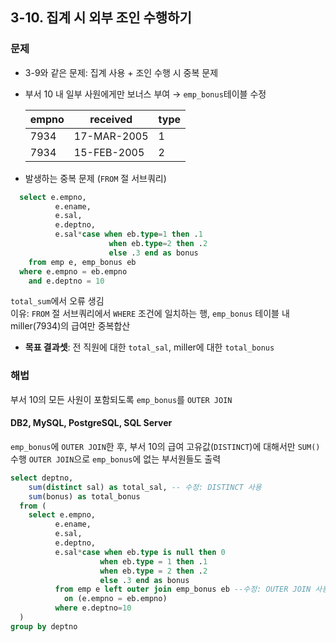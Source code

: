 ## 3-10. 집계 시 외부 조인 수행하기

### 문제
- 3-9와 같은 문제: 집계 사용 + 조인 수행 시 중복 문제
- 부서 10 내 일부 사원에게만 보너스 부여 → `emp_bonus`테이블 수정

    |empno|received|type|
    |-----|--------|----|
    |7934|17-MAR-2005|1|
    |7934|15-FEB-2005|2|

- 발생하는 중복 문제 (`FROM` 절 서브쿼리)
```sqL
  select e.empno,
          e.ename,
          e.sal,
          e.deptno,
          e.sal*case when eb.type=1 then .1
                      when eb.type=2 then .2
                      else .3 end as bonus
    from emp e, emp_bonus eb
  where e.empno = eb.empno
    and e.deptno = 10
```
`total_sum`에서 오류 생김  
이유: `FROM` 절 서브쿼리에서 `WHERE` 조건에 일치하는 행, `emp_bonus` 테이블 내 miller(7934)의 급여만 중복합산 

- **목표 결과셋**: 전 직원에 대한 `total_sal`, miller에 대한 `total_bonus`

### 해법
부서 10의 모든 사원이 포함되도록 `emp_bonus`를 `OUTER JOIN`

#### DB2, MySQL, PostgreSQL, SQL Server
`emp_bonus`에 `OUTER JOIN`한 후, 부서 10의 급여 고유값(`DISTINCT`)에 대해서만 `SUM()`수행
`OUTER JOIN`으로 `emp_bonus`에 없는 부서원들도 출력
```sql
select deptno,
    sum(distinct sal) as total_sal, -- 수정: DISTINCT 사용
    sum(bonus) as total_bonus
  from (
    select e.empno,
          e.ename,
          e.sal,
          e.deptno,
          e.sal*case when eb.type is null then 0
                    when eb.type = 1 then .1
                    when eb.type = 2 then .2
                    else .3 end as bonus
          from emp e left outer join emp_bonus eb --수정: OUTER JOIN 사용
            on (e.empno = eb.empno)
          where e.deptno=10
  )
group by deptno 
